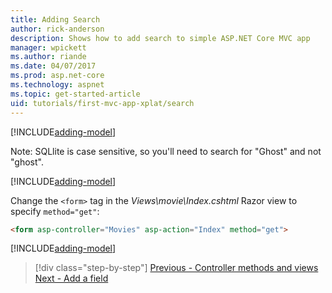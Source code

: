 ```yaml
---
title: Adding Search
author: rick-anderson
description: Shows how to add search to simple ASP.NET Core MVC app
manager: wpickett
ms.author: riande
ms.date: 04/07/2017
ms.prod: asp.net-core
ms.technology: aspnet
ms.topic: get-started-article
uid: tutorials/first-mvc-app-xplat/search
---
```


[!INCLUDE[adding-model](../../includes/mvc-intro/search1.md)]

Note: SQLlite is case sensitive, so you'll need to search for "Ghost" and not "ghost".

[!INCLUDE[adding-model](../../includes/mvc-intro/search2.md)]

Change the `<form>` tag in the *Views\movie\Index.cshtml* Razor view to specify `method="get"`:

```html
<form asp-controller="Movies" asp-action="Index" method="get">
```

[!INCLUDE[adding-model](../../includes/mvc-intro/search3.md)]

>[!div class="step-by-step"]
[Previous - Controller methods and views](controller-methods-views.md)
[Next - Add a field](new-field.md)  
